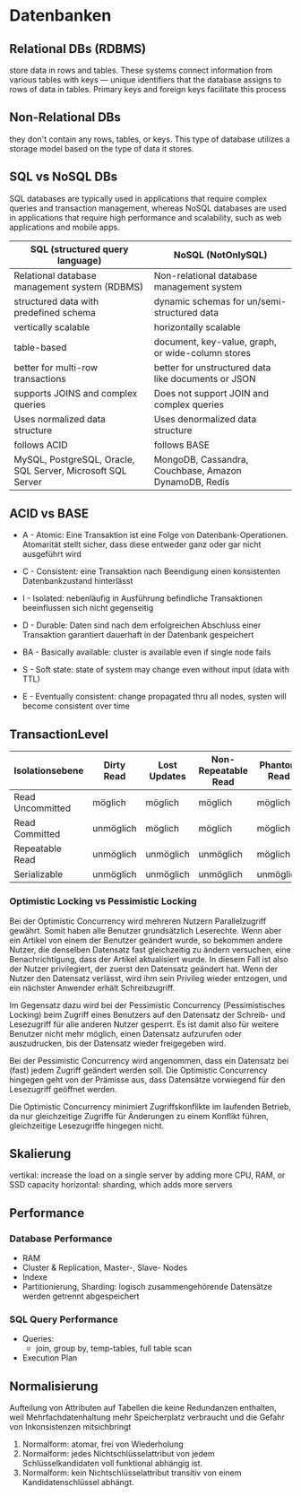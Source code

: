 # Datenbanken

## Relational DBs (RDBMS)
store data in rows and tables. These systems connect information from various tables with keys — unique identifiers that the database assigns to rows of data in tables. Primary keys and foreign keys facilitate this process

## Non-Relational DBs
they don't contain any rows, tables, or keys. This type of database utilizes a storage model based on the type of data it stores.

## SQL vs NoSQL DBs

SQL databases are typically used in applications that require complex queries and transaction management,
whereas NoSQL databases are used in applications that require high performance and scalability, such as web applications and mobile apps.
  
| SQL (structured query language)                             | NoSQL (NotOnlySQL)                                    |
|-------------------------------------------------------------|-------------------------------------------------------|
| Relational database management system (RDBMS)               | Non-relational database management system             |
| structured data with predefined schema                      | dynamic schemas for un/semi-structured data           |
| vertically scalable                                         | horizontally scalable                                 |
| table-based                                                 | document, key-value, graph, or wide-column stores     |
| better for multi-row transactions                           | better for unstructured data like documents or JSON   |
| supports JOINS and complex queries                          | Does not support JOIN and complex queries             |
| Uses normalized data structure                              | Uses denormalized data structure                      |
| follows ACID                                                | follows BASE                                          |
| MySQL, PostgreSQL, Oracle, SQL Server, Microsoft SQL Server | MongoDB, Cassandra, Couchbase, Amazon DynamoDB, Redis |

## ACID vs BASE

* A - Atomic: Eine Transaktion ist eine Folge von Datenbank-Operationen. Atomarität stellt sicher, dass diese entweder ganz oder gar nicht ausgeführt wird
* C - Consistent: eine Transaktion nach Beendigung einen konsistenten Datenbankzustand hinterlässt
* I - Isolated: nebenläufig in Ausführung befindliche Transaktionen beeinflussen sich nicht gegenseitig
* D - Durable:  Daten sind nach dem erfolgreichen Abschluss einer Transaktion garantiert dauerhaft in der Datenbank gespeichert 


* BA - Basically available: cluster is available even if single node fails
* S - Soft state: state of system may change even without input (data with TTL)
* E - Eventually consistent: change propagated thru all nodes, systen will become consistent over time

## TransactionLevel

| Isolationsebene  | Dirty Read | Lost Updates | Non-Repeatable Read | Phantom Read |
|------------------|------------|--------------|---------------------|--------------|
| Read Uncommitted | möglich    | möglich      | möglich             | möglich      |
| Read Committed   | unmöglich  | möglich      | möglich             | möglich      |
| Repeatable Read  | unmöglich  | unmöglich    | unmöglich           | möglich      |
| Serializable     | unmöglich  | unmöglich    | unmöglich           | unmöglich    |

### Optimistic Locking vs Pessimistic Locking

Bei der Optimistic Concurrency wird mehreren Nutzern Parallelzugriff gewährt. Somit haben alle Benutzer grundsätzlich Leserechte. Wenn aber ein Artikel von einem der Benutzer geändert wurde, so bekommen andere Nutzer, die denselben Datensatz fast gleichzeitig zu ändern versuchen, eine Benachrichtigung, dass der Artikel aktualisiert wurde. In diesem Fall ist also der Nutzer privilegiert, der zuerst den Datensatz geändert hat. Wenn der Nutzer den Datensatz verlässt, wird ihm sein Privileg wieder entzogen, und ein nächster Anwender erhält Schreibzugriff.

Im Gegensatz dazu wird bei der Pessimistic Concurrency (Pessimistisches Locking) beim Zugriff eines Benutzers auf den Datensatz der Schreib- und Lesezugriff für alle anderen Nutzer gesperrt. Es ist damit also für weitere Benutzer nicht mehr möglich, einen Datensatz aufzurufen oder auszudrucken, bis der Datensatz wieder freigegeben wird.

Bei der Pessimistic Concurrency wird angenommen, dass ein Datensatz bei (fast) jedem Zugriff geändert werden soll. Die Optimistic Concurrency hingegen geht von der Prämisse aus, dass Datensätze vorwiegend für den Lesezugriff geöffnet werden.

Die Optimistic Concurrency minimiert Zugriffskonflikte im laufenden Betrieb, da nur gleichzeitige Zugriffe für Änderungen zu einem Konflikt führen, gleichzeitige Lesezugriffe hingegen nicht.

## Skalierung
vertikal: increase the load on a single server by adding more CPU, RAM, or SSD capacity
horizontal: sharding, which adds more servers


## Performance

### Database Performance

* RAM
* Cluster & Replication, Master-, Slave- Nodes
* Indexe
* Partitionierung, Sharding: logisch zusammengehörende Datensätze werden getrennt abgespeichert


### SQL Query Performance

* Queries:
  * join, group by, temp-tables, full table scan
* Execution Plan

## Normalisierung

Aufteilung von Attributen auf Tabellen die keine Redundanzen enthalten, weil Mehrfachdatenhaltung mehr Speicherplatz verbraucht und die Gefahr von Inkonsistenzen mitsichbringt

1. Normalform: atomar, frei von Wiederholung
2. Normalform:  jedes Nichtschlüsselattribut von jedem Schlüsselkandidaten voll funktional abhängig ist.
3. Normalform: kein Nichtschlüsselattribut transitiv von einem Kandidatenschlüssel abhängt.